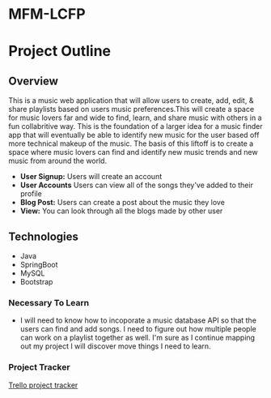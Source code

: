 # MFM-LCFP
# Project Outline

## Overview

This is a music web application that will allow users to create, add, edit, & share playlists based on users music preferences.This will create a space for music lovers far and wide to find, learn, and share music with others in a fun collabritive way. This is the foundation of a larger idea for a music finder app that will eventually be able to identify new music for the user based off more technical makeup of the music. The basis of this liftoff is to create a space where music lovers can find and identify new music trends and new music from around the world.
* **User Signup:** Users will create an account
* **User Accounts** Users can view all of the songs they've added to their profile
* **Blog Post:** Users can create a post about the music they love
* **View:** You can look through all the blogs made by other user

## Technologies
* Java
* SpringBoot
* MySQL
* Bootstrap

### Necessary To Learn
* I will need to know how to incoporate a music database API so that the users can find and add songs. I need to figure out how multiple people can work on a playlist together as well. I'm sure as I continue mapping out my project I will discover move things I need to learn.
### Project Tracker
[Trello project tracker](https://trello.com/b/ODy7qDkb/)
